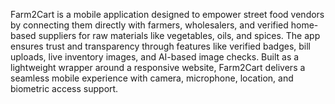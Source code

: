 Farm2Cart is a mobile application designed to empower street food vendors by connecting them directly with farmers, wholesalers, and verified home-based suppliers for raw materials like vegetables, oils,
and spices. The app ensures trust and transparency through features like verified badges, bill uploads, live inventory images, and AI-based image checks. Built as a lightweight wrapper around a responsive website,
Farm2Cart delivers a seamless mobile experience with camera, microphone, location, and biometric access support.
